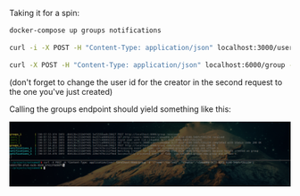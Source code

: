 Taking it for a spin:

```bash
docker-compose up groups notifications
``` 

```bash
curl -i -X POST -H "Content-Type: application/json" localhost:3000/user -d '{"email":"email@carlos.com"}'
```

```bash
curl -X POST -H "Content-Type: application/json" localhost:6000/group -d '{"name":"carlos2", "creator":"db804f90-4259-4eed-8949-1509a4288035"}'

```

(don't forget to change the user id for the creator in the second request to the one you've just created)


Calling the groups endpoint should yield something like this:

![demo](demo.png) 